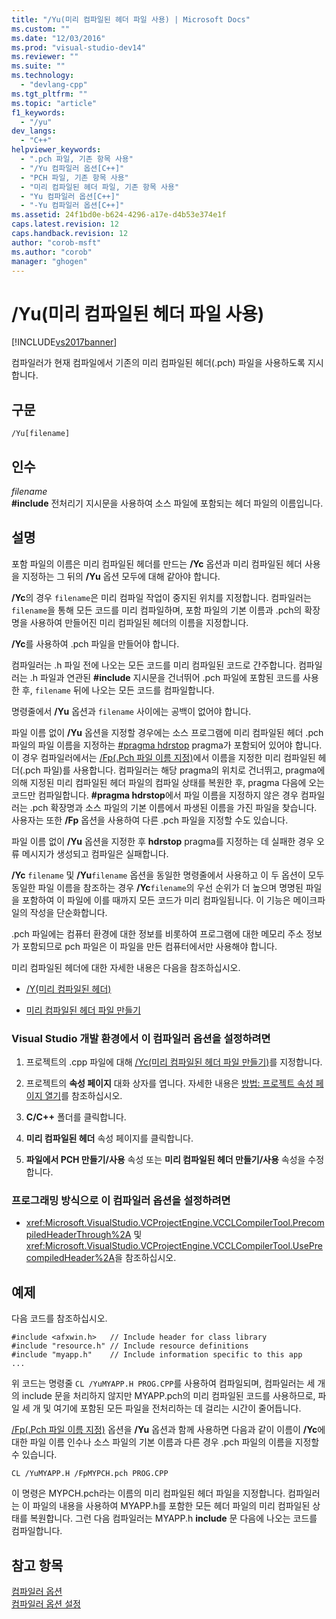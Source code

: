 ```yaml
---
title: "/Yu(미리 컴파일된 헤더 파일 사용) | Microsoft Docs"
ms.custom: ""
ms.date: "12/03/2016"
ms.prod: "visual-studio-dev14"
ms.reviewer: ""
ms.suite: ""
ms.technology: 
  - "devlang-cpp"
ms.tgt_pltfrm: ""
ms.topic: "article"
f1_keywords: 
  - "/yu"
dev_langs: 
  - "C++"
helpviewer_keywords: 
  - ".pch 파일, 기존 항목 사용"
  - "/Yu 컴파일러 옵션[C++]"
  - "PCH 파일, 기존 항목 사용"
  - "미리 컴파일된 헤더 파일, 기존 항목 사용"
  - "Yu 컴파일러 옵션[C++]"
  - "-Yu 컴파일러 옵션[C++]"
ms.assetid: 24f1bd0e-b624-4296-a17e-d4b53e374e1f
caps.latest.revision: 12
caps.handback.revision: 12
author: "corob-msft"
ms.author: "corob"
manager: "ghogen"
---
```

# /Yu(미리 컴파일된 헤더 파일 사용)
[!INCLUDE[vs2017banner](../../assembler/inline/includes/vs2017banner.md)]

컴파일러가 현재 컴파일에서 기존의 미리 컴파일된 헤더\(.pch\) 파일을 사용하도록 지시합니다.  
  
## 구문  
  
```  
/Yu[filename]  
```  
  
## 인수  
 *filename*  
 **\#include** 전처리기 지시문을 사용하여 소스 파일에 포함되는 헤더 파일의 이름입니다.  
  
## 설명  
 포함 파일의 이름은 미리 컴파일된 헤더를 만드는 **\/Yc** 옵션과 미리 컴파일된 헤더 사용을 지정하는 그 뒤의 **\/Yu** 옵션 모두에 대해 같아야 합니다.  
  
 **\/Yc**의 경우 `filename`은 미리 컴파일 작업이 중지된 위치를 지정합니다. 컴파일러는 `filename`을 통해 모든 코드를 미리 컴파일하며, 포함 파일의 기본 이름과 .pch의 확장명을 사용하여 만들어진 미리 컴파일된 헤더의 이름을 지정합니다.  
  
 **\/Yc**를 사용하여 .pch 파일을 만들어야 합니다.  
  
 컴파일러는 .h 파일 전에 나오는 모든 코드를 미리 컴파일된 코드로 간주합니다.  컴파일러는 .h 파일과 연관된 **\#include** 지시문을 건너뛰어 .pch 파일에 포함된 코드를 사용한 후, `filename` 뒤에 나오는 모든 코드를 컴파일합니다.  
  
 명령줄에서 **\/Yu** 옵션과 `filename` 사이에는 공백이 없어야 합니다.  
  
 파일 이름 없이 **\/Yu** 옵션을 지정할 경우에는 소스 프로그램에 미리 컴파일된 헤더 .pch 파일의 파일 이름을 지정하는 [\#pragma hdrstop](../../preprocessor/hdrstop.md) pragma가 포함되어 있어야 합니다.  이 경우 컴파일러에서는 [\/Fp\(.Pch 파일 이름 지정\)](../../build/reference/fp-name-dot-pch-file.md)에서 이름을 지정한 미리 컴파일된 헤더\(.pch 파일\)를 사용합니다.  컴파일러는 해당 pragma의 위치로 건너뛰고, pragma에 의해 지정된 미리 컴파일된 헤더 파일의 컴파일 상태를 복원한 후, pragma 다음에 오는 코드만 컴파일합니다.  **\#pragma hdrstop**에서 파일 이름을 지정하지 않은 경우 컴파일러는 .pch 확장명과 소스 파일의 기본 이름에서 파생된 이름을 가진 파일을 찾습니다.  사용자는 또한 **\/Fp** 옵션을 사용하여 다른 .pch 파일을 지정할 수도 있습니다.  
  
 파일 이름 없이 **\/Yu** 옵션을 지정한 후 **hdrstop** pragma를 지정하는 데 실패한 경우 오류 메시지가 생성되고 컴파일은 실패합니다.  
  
 **\/Yc** `filename` 및  **\/Yu**`filename` 옵션을 동일한 명령줄에서 사용하고 이 두 옵션이 모두 동일한 파일 이름을 참조하는 경우 **\/Yc**`filename`의 우선 순위가 더 높으며 명명된 파일을 포함하여 이 파일에 이를 때까지 모든 코드가 미리 컴파일됩니다.  이 기능은 메이크파일의 작성을 단순화합니다.  
  
 .pch 파일에는 컴퓨터 환경에 대한 정보를 비롯하여 프로그램에 대한 메모리 주소 정보가 포함되므로 pch 파일은 이 파일을 만든 컴퓨터에서만 사용해야 합니다.  
  
 미리 컴파일된 헤더에 대한 자세한 내용은 다음을 참조하십시오.  
  
-   [\/Y\(미리 컴파일된 헤더\)](../../build/reference/y-precompiled-headers.md)  
  
-   [미리 컴파일된 헤더 파일 만들기](../../build/reference/creating-precompiled-header-files.md)  
  
### Visual Studio 개발 환경에서 이 컴파일러 옵션을 설정하려면  
  
1.  프로젝트의 .cpp 파일에 대해 [\/Yc\(미리 컴파일된 헤더 파일 만들기\)](../../build/reference/yc-create-precompiled-header-file.md)를 지정합니다.  
  
2.  프로젝트의 **속성 페이지** 대화 상자를 엽니다.  자세한 내용은 [방법: 프로젝트 속성 페이지 열기](../../misc/how-to-open-project-property-pages.md)를 참조하십시오.  
  
3.  **C\/C\+\+** 폴더를 클릭합니다.  
  
4.  **미리 컴파일된 헤더** 속성 페이지를 클릭합니다.  
  
5.  **파일에서 PCH 만들기\/사용** 속성 또는 **미리 컴파일된 헤더 만들기\/사용** 속성을 수정합니다.  
  
### 프로그래밍 방식으로 이 컴파일러 옵션을 설정하려면  
  
-   <xref:Microsoft.VisualStudio.VCProjectEngine.VCCLCompilerTool.PrecompiledHeaderThrough%2A> 및 <xref:Microsoft.VisualStudio.VCProjectEngine.VCCLCompilerTool.UsePrecompiledHeader%2A>을 참조하십시오.  
  
## 예제  
 다음 코드를 참조하십시오.  
  
```  
#include <afxwin.h>   // Include header for class library  
#include "resource.h" // Include resource definitions  
#include "myapp.h"    // Include information specific to this app  
...  
```  
  
 위 코드는 명령줄 `CL /YuMYAPP.H PROG.CPP`를 사용하여 컴파일되며, 컴파일러는 세 개의 include 문을 처리하지 않지만 MYAPP.pch의 미리 컴파일된 코드를 사용하므로, 파일 세 개 및 여기에 포함된 모든 파일을 전처리하는 데 걸리는 시간이 줄어듭니다.  
  
 [\/Fp\(.Pch 파일 이름 지정\)](../../build/reference/fp-name-dot-pch-file.md) 옵션을 **\/Yu** 옵션과 함께 사용하면 다음과 같이 이름이 **\/Yc**에 대한 파일 이름 인수나 소스 파일의 기본 이름과 다른 경우 .pch 파일의 이름을 지정할 수 있습니다.  
  
```  
CL /YuMYAPP.H /FpMYPCH.pch PROG.CPP  
```  
  
 이 명령은 MYPCH.pch라는 이름의 미리 컴파일된 헤더 파일을 지정합니다.  컴파일러는 이 파일의 내용을 사용하여 MYAPP.h를 포함한 모든 헤더 파일의 미리 컴파일된 상태를 복원합니다.  그런 다음 컴파일러는 MYAPP.h **include** 문 다음에 나오는 코드를 컴파일합니다.  
  
## 참고 항목  
 [컴파일러 옵션](../../build/reference/compiler-options.md)   
 [컴파일러 옵션 설정](../../build/reference/setting-compiler-options.md)